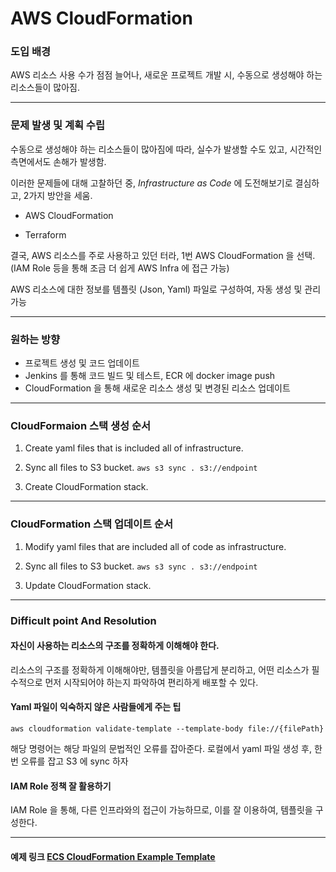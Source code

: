 AWS CloudFormation
==================

### 도입 배경 
AWS 리소스 사용 수가 점점 늘어나, 새로운 프로젝트 개발 시, 수동으로 생성해야 하는 리소스들이 많아짐.

***

### 문제 발생 및 계획 수립
수동으로 생성해야 하는 리소스들이 많아짐에 따라, 실수가 발생할 수도 있고, 
시간적인 측면에서도 손해가 발생함.

이러한 문제들에 대해 고찰하던 중, 
*Infrastructure as Code* 에 도전해보기로 결심하고, 2가지 방안을 세움. 


* AWS CloudFormation

* Terraform

결국, AWS 리소스를 주로 사용하고 있던 터라, 1번 AWS CloudFormation 을 선택. (IAM Role 등을 통해 조금 더 쉽게 AWS Infra 에 접근 가능)

AWS 리소스에 대한 정보를 템플릿 (Json, Yaml) 파일로 구성하여, 자동 생성 및 관리 가능

***

### 원하는 방향
* 프로젝트 생성 및 코드 업데이트
* Jenkins 를 통해 코드 빌드 및 테스트, ECR 에 docker image push
* CloudFormation 을 통해 새로운 리소스 생성 및 변경된 리소스 업데이트

***

### CloudFormaion 스택 생성 순서

1. Create yaml files that is included all of infrastructure.

2. Sync all files to S3 bucket.
``` aws s3 sync . s3://endpoint ```

3. Create CloudFormation stack.

***

### CloudFormation 스택 업데이트 순서

1. Modify yaml files that are included all of code as infrastructure.

2. Sync all files to S3 bucket.
``` aws s3 sync . s3://endpoint ```

3. Update CloudFormation stack.

***

### Difficult point And Resolution

#### 자신이 사용하는 리소스의 구조를 정확하게 이해해야 한다.
리소스의 구조를 정확하게 이해해야만, 템플릿을 아름답게 분리하고, 
어떤 리소스가 필수적으로 먼저 시작되어야 하는지 파악하여 편리하게 배포할 수 있다.

#### Yaml 파일이 익숙하지 않은 사람들에게 주는 팁
``` aws cloudformation validate-template --template-body file://{filePath} ```  

해당 명령어는 해당 파일의 문법적인 오류를 잡아준다. 로컬에서 yaml 파일 생성 후, 한 번 오류를 잡고 S3 에 sync 하자

#### IAM Role 정책 잘 활용하기
IAM Role 을 통해, 다른 인프라와의 접근이 가능하므로, 이를 잘 이용하여, 템플릿을 구성한다.

***

#### 예제 링크 [ECS CloudFormation Example Template](https://github.com/aws-samples/ecs-refarch-cloudformation/blob/master/infrastructure/ecs-cluster.yaml)
